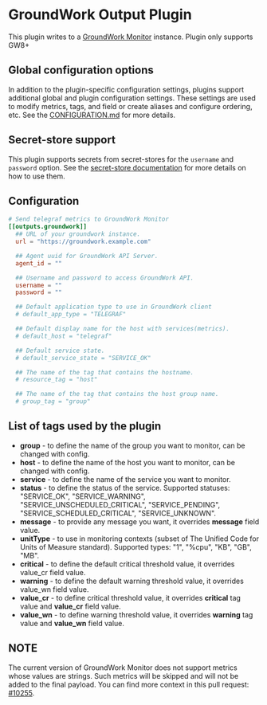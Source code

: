 # GroundWork Output Plugin

This plugin writes to a [GroundWork Monitor][1] instance. Plugin only supports
GW8+

[1]: https://www.gwos.com/product/groundwork-monitor/

## Global configuration options <!-- @/docs/includes/plugin_config.md -->

In addition to the plugin-specific configuration settings, plugins support
additional global and plugin configuration settings. These settings are used to
modify metrics, tags, and field or create aliases and configure ordering, etc.
See the [CONFIGURATION.md][CONFIGURATION.md] for more details.

[CONFIGURATION.md]: ../../../docs/CONFIGURATION.md#plugins

## Secret-store support

This plugin supports secrets from secret-stores for the `username` and
`password` option.
See the [secret-store documentation][SECRETSTORE] for more details on how
to use them.

[SECRETSTORE]: ../../../docs/CONFIGURATION.md#secret-store-secrets

## Configuration

```toml @sample.conf
# Send telegraf metrics to GroundWork Monitor
[[outputs.groundwork]]
  ## URL of your groundwork instance.
  url = "https://groundwork.example.com"

  ## Agent uuid for GroundWork API Server.
  agent_id = ""

  ## Username and password to access GroundWork API.
  username = ""
  password = ""

  ## Default application type to use in GroundWork client
  # default_app_type = "TELEGRAF"

  ## Default display name for the host with services(metrics).
  # default_host = "telegraf"

  ## Default service state.
  # default_service_state = "SERVICE_OK"

  ## The name of the tag that contains the hostname.
  # resource_tag = "host"

  ## The name of the tag that contains the host group name.
  # group_tag = "group"
```

## List of tags used by the plugin

* __group__ - to define the name of the group you want to monitor,
  can be changed with config.
* __host__ - to define the name of the host you want to monitor,
  can be changed with config.
* __service__ - to define the name of the service you want to monitor.
* __status__ - to define the status of the service. Supported statuses:
  "SERVICE_OK", "SERVICE_WARNING", "SERVICE_UNSCHEDULED_CRITICAL",
  "SERVICE_PENDING", "SERVICE_SCHEDULED_CRITICAL", "SERVICE_UNKNOWN".
* __message__ - to provide any message you want,
  it overrides __message__ field value.
* __unitType__ - to use in monitoring contexts (subset of The Unified Code for
  Units of Measure standard). Supported types: "1", "%cpu", "KB", "GB", "MB".
* __critical__ - to define the default critical threshold value,
  it overrides value_cr field value.
* __warning__ - to define the default warning threshold value,
  it overrides value_wn field value.
* __value_cr__ - to define critical threshold value,
  it overrides __critical__ tag value and __value_cr__ field value.
* __value_wn__ - to define warning threshold value,
  it overrides __warning__ tag value and __value_wn__ field value.

## NOTE

The current version of GroundWork Monitor does not support metrics whose values
are strings. Such metrics will be skipped and will not be added to the final
payload. You can find more context in this pull request: [#10255][].

[#10255]: https://github.com/influxdata/telegraf/pull/10255
